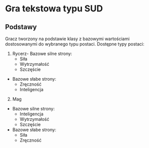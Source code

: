# Gra tekstowa typu SUD

## Podstawy
Gracz tworzony na podstawie klasy z bazowymi wartościami dostosowanymi do wybranego typu postaci.
Dostępne typy postaci:
1. Rycerz- Bazowe silne strony:
   - Siła
    - Wytrzymałość
    - Szczęście
- Bazowe słabe strony:
    - Zręczność
    - Inteligencja
    
2. Mag
- Bazowe silne strony:
    - Inteligencja
    - Wytrzymałość
    - Szczęście
- Bazowe słabe strony:
    - Siła
    - Zręczność